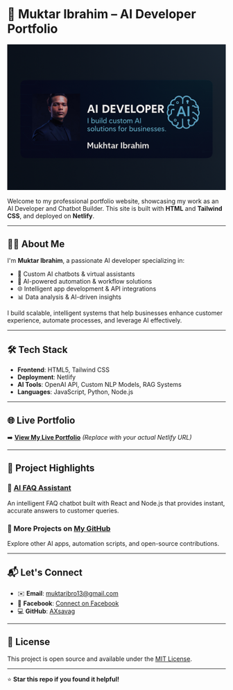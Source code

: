 # 🚀 Muktar Ibrahim – AI Developer Portfolio

![Portfolio Banner](banner.png)

Welcome to my professional portfolio website, showcasing my work as an AI Developer and Chatbot Builder. This site is built with **HTML** and **Tailwind CSS**, and deployed on **Netlify**.

---

## 👨‍💻 About Me

I'm **Muktar Ibrahim**, a passionate AI developer specializing in:

- 🤖 Custom AI chatbots & virtual assistants  
- 🧠 AI-powered automation & workflow solutions  
- 🌐 Intelligent app development & API integrations  
- 📊 Data analysis & AI-driven insights

I build scalable, intelligent systems that help businesses enhance customer experience, automate processes, and leverage AI effectively.

---

## 🛠️ Tech Stack

- **Frontend**: HTML5, Tailwind CSS  
- **Deployment**: Netlify  
- **AI Tools**: OpenAI API, Custom NLP Models, RAG Systems  
- **Languages**: JavaScript, Python, Node.js  

---

## 🌐 Live Portfolio

➡️ **[View My Live Portfolio](https://your-portfolio-link.netlify.app)** *(Replace with your actual Netlify URL)*

---

## 📁 Project Highlights

### 🔗 [AI FAQ Assistant](https://github.com/AXsavag/ai-faq-app)
An intelligent FAQ chatbot built with React and Node.js that provides instant, accurate answers to customer queries.

### 🔗 More Projects on [My GitHub](https://github.com/AXsavag)
Explore other AI apps, automation scripts, and open-source contributions.

---

## 📬 Let's Connect

- ✉️ **Email**: [muktaribro13@gmail.com](mailto:muktaribro13@gmail.com)  
- 💼 **Facebook**: [Connect on Facebook](https://www.facebook.com/share/1Engwt9e9m/)  
- 💻 **GitHub**: [AXsavag](https://github.com/AXsavag)  

---

## 📜 License

This project is open source and available under the [MIT License](LICENSE).

---

⭐ **Star this repo if you found it helpful!**